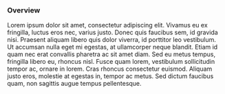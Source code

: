 ### Overview

Lorem ipsum dolor sit amet, consectetur adipiscing elit. Vivamus eu ex fringilla, luctus eros nec, varius justo. Donec quis faucibus sem, id gravida nisi. Praesent aliquam libero quis dolor viverra, id porttitor leo vestibulum. Ut accumsan nulla eget mi egestas, at ullamcorper neque blandit. Etiam id quam nec erat convallis pharetra ac sit amet diam. Sed eu metus tempus, fringilla libero eu, rhoncus nisl. Fusce quam lorem, vestibulum sollicitudin tempor ac, ornare in lorem. Cras rhoncus consectetur euismod. Aliquam justo eros, molestie at egestas in, tempor ac metus. Sed dictum faucibus quam, non sagittis augue tempus pellentesque.
